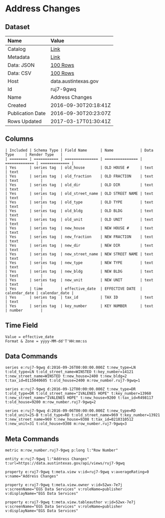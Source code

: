 # Address Changes

## Dataset

| Name | Value |
| :--- | :---- |
| Catalog | [Link](https://catalog.data.gov/dataset/address-changes-a788c) |
| Metadata | [Link](https://data.austintexas.gov/api/views/ruj7-9gwq) |
| Data: JSON | [100 Rows](https://data.austintexas.gov/api/views/ruj7-9gwq/rows.json?max_rows=100) |
| Data: CSV | [100 Rows](https://data.austintexas.gov/api/views/ruj7-9gwq/rows.csv?max_rows=100) |
| Host | data.austintexas.gov |
| Id | ruj7-9gwq |
| Name | Address Changes |
| Created | 2016-09-30T20:18:41Z |
| Publication Date | 2016-09-30T20:23:07Z |
| Rows Updated | 2017-03-17T01:30:41Z |

## Columns

```ls
| Included | Schema Type | Field Name      | Name            | Data Type     | Render Type   |
| ======== | =========== | =============== | =============== | ============= | ============= |
| Yes      | series tag  | old_house       | OLD HOUSE #     | text          | text          |
| Yes      | series tag  | old_fraction    | OLD FRACTION    | text          | text          |
| Yes      | series tag  | old_dir         | OLD DIR         | text          | text          |
| Yes      | series tag  | old_street_name | OLD STREET NAME | text          | text          |
| Yes      | series tag  | old_type        | OLD TYPE        | text          | text          |
| Yes      | series tag  | old_bldg        | OLD BLDG        | text          | text          |
| Yes      | series tag  | old_unit        | OLD UNIT        | text          | text          |
| Yes      | series tag  | new_house       | NEW HOUSE #     | text          | text          |
| Yes      | series tag  | new_fraction    | NEW FRACTION    | text          | text          |
| Yes      | series tag  | new_dir         | NEW DIR         | text          | text          |
| Yes      | series tag  | new_street_name | NEW STREET NAME | text          | text          |
| Yes      | series tag  | new_type        | NEW TYPE        | text          | text          |
| Yes      | series tag  | new_bldg        | NEW BLDG        | text          | text          |
| Yes      | series tag  | new_unit        | NEW UNIT        | text          | text          |
| Yes      | time        | effective_date  | EFFECTIVE DATE  | calendar_date | calendar_date |
| Yes      | series tag  | tax_id          | TAX ID          | text          | text          |
| Yes      | series tag  | key_number      | KEY NUMBER      | text          | number        |
```

## Time Field

```ls
Value = effective_date
Format & Zone = yyyy-MM-dd'T'HH:mm:ss
```

## Data Commands

```ls
series e:ruj7-9gwq d:2016-09-26T00:00:00.000Z t:new_type=LN t:old_type=LN t:old_street_name=WINSTED t:key_number=14121 t:new_street_name=WINSTED t:new_house=2400 t:new_bldg=2 t:tax_id=0115040605 t:old_house=2400 m:row_number.ruj7-9gwq=1

series e:ruj7-9gwq d:2016-09-12T00:00:00.000Z t:new_type=DR t:old_type=DR t:old_street_name="IVALENES HOPE" t:key_number=13960 t:new_street_name="IVALENES HOPE" t:new_house=9200 t:tax_id=R498117 t:old_house=9200 m:row_number.ruj7-9gwq=2

series e:ruj7-9gwq d:2016-09-06T00:00:00.000Z t:new_type=RD t:old_unit=25-B t:old_type=RD t:old_street_name=969 t:key_number=13921 t:new_street_name=969 t:new_house=9308 t:tax_id=0210310512 t:new_unit=31 t:old_house=9308 m:row_number.ruj7-9gwq=3
```

## Meta Commands

```ls
metric m:row_number.ruj7-9gwq p:long l:"Row Number"

entity e:ruj7-9gwq l:"Address Changes" t:url=https://data.austintexas.gov/api/views/ruj7-9gwq

property e:ruj7-9gwq t:meta.view v:id=ruj7-9gwq v:averageRating=0 v:name="Address Changes"

property e:ruj7-9gwq t:meta.view.owner v:id=52wx-7e7j v:screenName="EGS Data Services" v:roleName=publisher v:displayName="EGS Data Services"

property e:ruj7-9gwq t:meta.view.tableauthor v:id=52wx-7e7j v:screenName="EGS Data Services" v:roleName=publisher v:displayName="EGS Data Services"
```